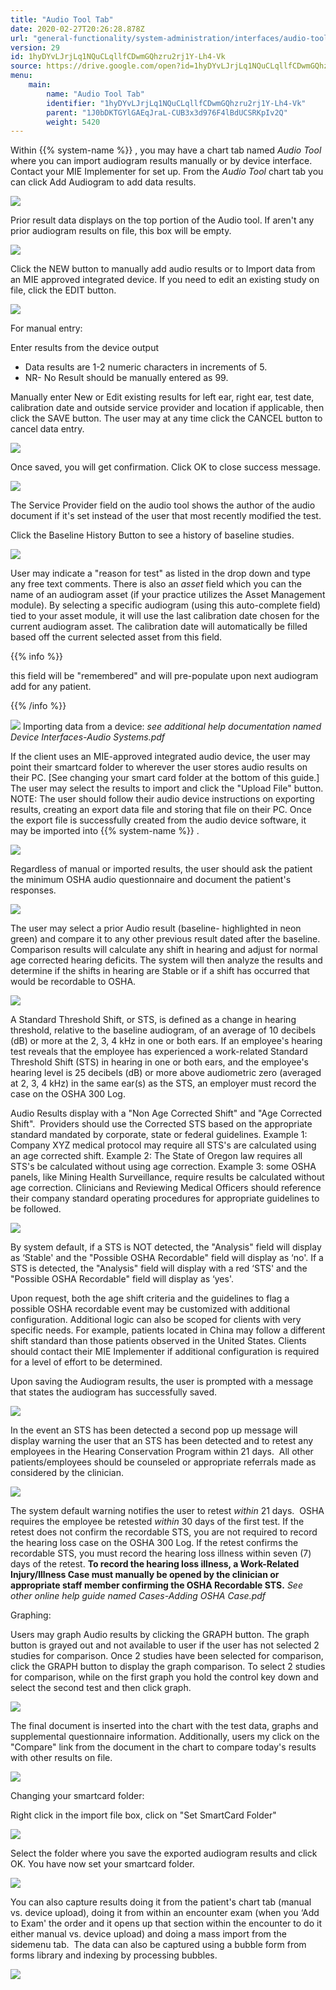 ```yaml
---
title: "Audio Tool Tab"
date: 2020-02-27T20:26:28.878Z
url: "general-functionality/system-administration/interfaces/audio-tool-tab.html"
version: 29
id: 1hyDYvLJrjLq1NQuCLqllfCDwmGQhzru2rj1Y-Lh4-Vk
source: https://drive.google.com/open?id=1hyDYvLJrjLq1NQuCLqllfCDwmGQhzru2rj1Y-Lh4-Vk
menu:
    main:
        name: "Audio Tool Tab"
        identifier: "1hyDYvLJrjLq1NQuCLqllfCDwmGQhzru2rj1Y-Lh4-Vk"
        parent: "1J0bDKTGYlGAEqJraL-CUB3x3d976F4lBdUCSRKpIv2Q"
        weight: 5420
---
```

Within {{% system-name %}} , you may have a chart tab named *Audio Tool* where you can import audiogram results manually or by device interface. Contact your MIE Implementer for set up. From the *Audio Tool* chart tab you can click Add Audiogram to add data results.

![](../../../external_files/eddd7617b7708e328117db19cc289aaf.png)

Prior result data displays on the top portion of the Audio tool. If aren't any prior audiogram results on file, this box will be empty.

![](../../../external_files/6d2d0fc3a3f9b4cd11bba1b6638c4758.png)

Click the NEW button to manually add audio results or to Import data from an MIE approved integrated device. If you need to edit an existing study on file, click the EDIT button.

![](../../../external_files/8138ee93da64128a7c2aa70f858f08bd.png)

For manual entry:

Enter results from the device output

* Data results are 1-2 numeric characters in increments of 5.
* NR- No Result should be manually entered as 99.

Manually enter New or Edit existing results for left ear, right ear, test date, calibration date and outside service provider and location if applicable, then click the SAVE button. The user may at any time click the CANCEL button to cancel data entry.

![](../../../external_files/047b52780248c614bb9174ddb5698017.png)

Once saved, you will get confirmation. Click OK to close success message.

![](../../../external_files/ed8b98eca1d216e2aa40899e63b4ff9d.png)

The Service Provider field on the audio tool shows the author of the audio document if it's set instead of the user that most recently modified the test.

Click the Baseline History Button to see a history of baseline studies.

![](../../../external_files/71536d7892844c7b1c8e35beca6c6c24.png)

User may indicate a "reason for test" as listed in the drop down and type any free text comments. There is also an *asset* field which you can the name of an audiogram asset (if your practice utilizes the Asset Management module). By selecting a specific audiogram (using this auto-complete field) tied to your asset module, it will use the last calibration date chosen for the current audiogram asset. The calibration date will automatically be filled based off the current selected asset from this field.

{{% info %}}

this field will be "remembered" and will pre-populate upon next audiogram add for any patient.

{{% /info %}}


![](../../../external_files/36e21cd878192c14b104ef33bf328261.png)
Importing data from a device: *see additional help documentation named Device Interfaces-Audio Systems.pdf*

If the client uses an MIE-approved integrated audio device, the user may point their smartcard folder to wherever the user stores audio results on their PC. [See changing your smart card folder at the bottom of this guide.] The user may select the results to import and click the "Upload File" button. NOTE: The user should follow their audio device instructions on exporting results, creating an export data file and storing that file on their PC. Once the export file is successfully created from the audio device software, it may be imported into {{% system-name %}} .

![](../../../external_files/a4aa64c41e45f1452da0dda91a847e3c.png)

Regardless of manual or imported results, the user should ask the patient the minimum OSHA audio questionnaire and document the patient's responses.

![](../../../external_files/b2c175fa4dfbe3d04cf8d423ceb84f08.png)

The user may select a prior Audio result (baseline- highlighted in neon green) and compare it to any other previous result dated after the baseline. Comparison results will calculate any shift in hearing and adjust for normal age corrected hearing deficits. The system will then analyze the results and determine if the shifts in hearing are Stable or if a shift has occurred that would be recordable to OSHA.

![](../../../external_files/4a7f95fd031ec35db5e4becba968c9ba.png)

A Standard Threshold Shift, or STS, is defined as a change in hearing threshold, relative to the baseline audiogram, of an average of 10 decibels (dB) or more at the 2, 3, 4 kHz in one or both ears. If an employee's hearing test reveals that the employee has experienced a work-related Standard Threshold Shift (STS) in hearing in one or both ears, and the employee's hearing level is 25 decibels (dB) or more above audiometric zero (averaged at 2, 3, 4 kHz) in the same ear(s) as the STS, an employer must record the case on the OSHA 300 Log.

Audio Results display with a "Non Age Corrected Shift" and "Age Corrected Shift".  Providers should use the Corrected STS based on the appropriate standard mandated by corporate, state or federal guidelines. Example 1: Company XYZ medical protocol may require all STS's are calculated using an age corrected shift. Example 2: The State of Oregon law requires all STS's be calculated without using age correction. Example 3: some OSHA panels, like Mining Health Surveillance, require results be calculated without age correction. Clinicians and Reviewing Medical Officers should reference their company standard operating procedures for appropriate guidelines to be followed.

![](../../../external_files/702c97ab0dbdad981dee7efb249ce677.png)

By system default, if a STS is NOT detected, the "Analysis" field will display as ‘Stable' and the "Possible OSHA Recordable" field will display as ‘no'. If a STS is detected, the "Analysis" field will display with a red ‘STS' and the "Possible OSHA Recordable" field will display as ‘yes'.

Upon request, both the age shift criteria and the guidelines to flag a possible OSHA recordable event may be customized with additional configuration. Additional logic can also be scoped for clients with very specific needs. For example, patients located in China may follow a different shift standard than those patients observed in the United States. Clients should contact their MIE Implementer if additional configuration is required for a level of effort to be determined.

Upon saving the Audiogram results, the user is prompted with a message that states the audiogram has successfully saved.

![](../../../external_files/1145d2b244a6e50601c23b42ad1a52a4.png)

In the event an STS has been detected a second pop up message will display warning the user that an STS has been detected and to retest any employees in the Hearing Conservation Program within 21 days.  All other patients/employees should be counseled or appropriate referrals made as considered by the clinician.

![](../../../external_files/ff89d4f06faab1f232af6f8057bdde81.png)

The system default warning notifies the user to retest *within* 21 days.  OSHA requires the employee be retested *within* 30 days of the first test. If the retest does not confirm the recordable STS, you are not required to record the hearing loss case on the OSHA 300 Log. If the retest confirms the recordable STS, you must record the hearing loss illness within seven (7) days of the retest. **To record the hearing loss illness, a Work-Related Injury/Illness Case must manually be opened by the clinician or appropriate staff member confirming the OSHA Recordable STS.** *See other online help guide named Cases-Adding OSHA Case.pdf*

Graphing:

Users may graph Audio results by clicking the GRAPH button. The graph button is grayed out and not available to user if the user has not selected 2 studies for comparison. Once 2 studies have been selected for comparison, click the GRAPH button to display the graph comparison. To select 2 studies for comparison, while on the first graph you hold the control key down and select the second test and then click graph.

![](../../../external_files/50b0ee8bde8820647d0110425f862ea5.png)

The final document is inserted into the chart with the test data, graphs and supplemental questionnaire information. Additionally, users my click on the "Compare" link from the document in the chart to compare today's results with other results on file.

![](../../../external_files/00f31ec0382a57dcaaf66ff648f7710d.png)

Changing your smartcard folder:

Right click in the import file box, click on "Set SmartCard Folder"

![](../../../external_files/d4b8328f0c29cf48bd8736f6c3882c6a.png)

Select the folder where you save the exported audiogram results and click OK. You have now set your smartcard folder.

![](../../../external_files/2c3361ad0da0c9e987ebd0fdd7bb45ce.png)

You can also capture results doing it from the patient's chart tab (manual vs. device upload), doing it from within an encounter exam (when you ‘Add to Exam' the order and it opens up that section within the encounter to do it either manual vs. device upload) and doing a mass import from the sidemenu tab.  The data can also be captured using a bubble form from forms library and indexing by processing bubbles.

![](../../../external_files/0c88b64ebd42b6cb87c88e57051874bc.png)

